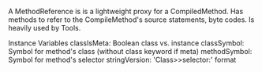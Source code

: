 A MethodReference is is a lightweight proxy for a CompiledMethod.  Has methods to refer to the CompileMethod's source statements, byte codes. Is heavily used by Tools.

Instance Variables
	classIsMeta:		Boolean class vs. instance
	classSymbol:		Symbol for method's class (without class keyword if meta)
	methodSymbol:	Symbol for method's selector
	stringVersion:		'Class>>selector:' format

